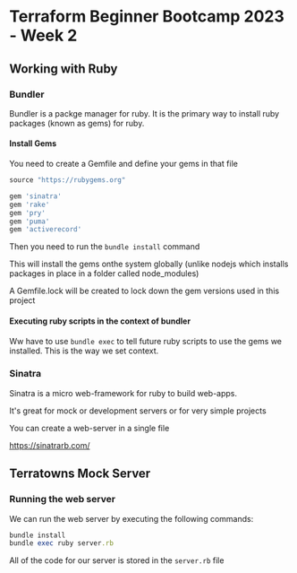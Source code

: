 # Terraform Beginner Bootcamp 2023 - Week 2

## Working with Ruby

### Bundler

Bundler is a packge manager for ruby. 
It is the primary way to install ruby packages (known as gems) for ruby.

#### Install Gems

You need to create a Gemfile and define your gems in that file

```rb
source "https://rubygems.org"

gem 'sinatra'
gem 'rake'
gem 'pry'
gem 'puma'
gem 'activerecord'
```

Then you need to run the `bundle install` command

This will install the gems onthe system globally (unlike nodejs which installs packages in place in a folder called node_modules)

A Gemfile.lock will be created to lock down the gem versions used in this project

#### Executing ruby scripts in the context of bundler

Ww have to use `bundle exec` to tell future ruby scripts to use the gems we installed. This is the way we set context.

### Sinatra

Sinatra is a micro web-framework for ruby to build web-apps.

It's great for mock or development servers or for very simple projects

You can create a web-server in a single file

https://sinatrarb.com/

## Terratowns Mock Server

### Running the web server

We can run the web server by executing the following commands:

```rb
bundle install
bundle exec ruby server.rb
```

All of the code for our server is stored in the `server.rb` file